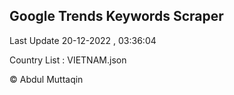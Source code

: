 

## Google Trends Keywords Scraper 
 
Last Update 20-12-2022 , 03:36:04

Country List :
VIETNAM.json



© Abdul Muttaqin 
